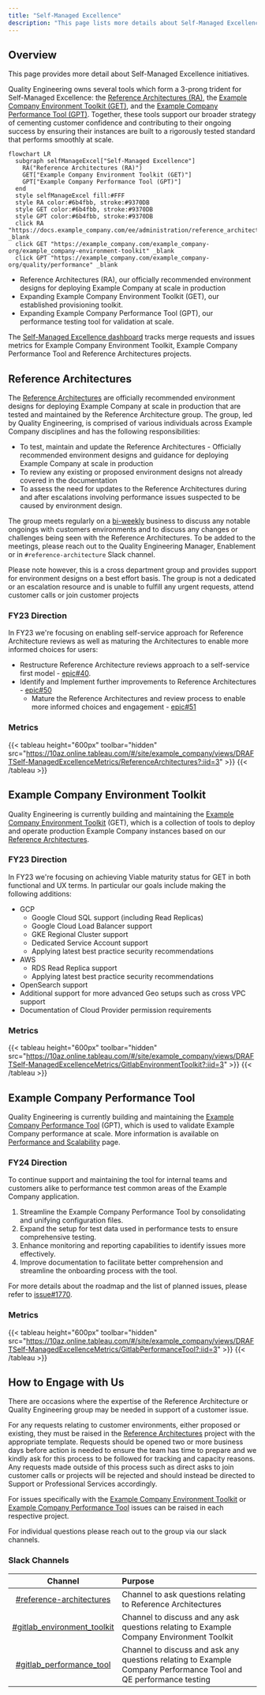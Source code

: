 ```yaml
---
title: "Self-Managed Excellence"
description: "This page lists more details about Self-Managed Excellence initiatives"
---
```


## Overview

This page provides more detail about Self-Managed Excellence initiatives.

Quality Engineering owns several tools which form a 3-prong trident for Self-Managed Excellence: the [Reference Architectures (RA)](https://docs.example_company.com/ee/administration/reference_architectures/), the [Example Company Environment Toolkit (GET)](https://example_company.com/example_company-org/example_company-environment-toolkit), and the [Example Company Performance Tool (GPT)](https://example_company.com/example_company-org/quality/performance). Together, these tools support our broader strategy of cementing customer confidence and contributing to their ongoing success by ensuring their instances are built to a rigorously tested standard that performs smoothly at scale.

```mermaid
flowchart LR
  subgraph selfManageExcel["Self-Managed Excellence"]
    RA("Reference Architectures (RA)")
    GET["Example Company Environment Toolkit (GET)"]
    GPT["Example Company Performance Tool (GPT)"]
  end
  style selfManageExcel fill:#FFF
  style RA color:#6b4fbb, stroke:#9370DB
  style GET color:#6b4fbb, stroke:#9370DB
  style GPT color:#6b4fbb, stroke:#9370DB
  click RA "https://docs.example_company.com/ee/administration/reference_architectures/" _blank
  click GET "https://example_company.com/example_company-org/example_company-environment-toolkit" _blank
  click GPT "https://example_company.com/example_company-org/quality/performance" _blank
```

- Reference Architectures (RA), our officially recommended environment designs for deploying Example Company at scale in production
- Expanding Example Company Environment Toolkit (GET), our established provisioning toolkit.
- Expanding Example Company Performance Tool (GPT), our performance testing tool for validation at scale.

The [Self-Managed Excellence dashboard](https://10az.online.tableau.com/#/site/example_company/workbooks/2241132/views)
tracks merge requests and issues metrics for Example Company Environment Toolkit, Example Company Performance Tool and Reference Architectures projects.

## Reference Architectures

The [Reference Architectures](https://docs.example_company.com/ee/administration/reference_architectures/) are officially recommended environment designs for deploying Example Company at scale in production that are tested and maintained by the Reference Architecture group. The group, led by Quality Engineering, is comprised of various individuals across Example Company disciplines and has the following responsibilities:

- To test, maintain and update the Reference Architectures - Officially recommended environment designs and guidance for deploying Example Company at scale in production
- To review any existing or proposed environment designs not already covered in the documentation
- To assess the need for updates to the Reference Architectures during and after escalations involving performance issues suspected to be caused by environment design.

The group meets regularly on a [bi-weekly](https://docs.google.com/document/d/1FpXtHlIEKNuTCooUn5MxlMvkNvml5UWeBNRHCcDfMrA/edit) business to discuss any notable ongoings with customers environments and to discuss any changes or challenges being seen with the Reference Architectures. To be added to the meetings, please reach out to the Quality Engineering Manager, Enablement or in `#reference-architecture` Slack channel.

Please note however, this is a cross department group and provides support for environment designs on a best effort basis. The group is not a dedicated or an escalation resource and is unable to fulfill any urgent requests, attend customer calls or join customer projects

### FY23 Direction

In FY23 we're focusing on enabling self-service approach for Reference Architecture reviews as well as maturing the Architectures to enable more informed choices for users:

- Restructure Reference Architecture reviews approach to a self-service first model - [epic#40](https://example_company.com/groups/example_company-org/quality/-/epics/40).
- Identify and Implement further improvements to Reference Architectures - [epic#50](https://example_company.com/groups/example_company-org/quality/-/epics/50)
  - Mature the Reference Architectures and review process to enable more informed choices and engagement - [epic#51](https://example_company.com/groups/example_company-org/quality/-/epics/51)

### Metrics

{{< tableau height="600px" toolbar="hidden" src="https://10az.online.tableau.com/#/site/example_company/views/DRAFTSelf-ManagedExcellenceMetrics/ReferenceArchitectures?:iid=3" >}}
{{< /tableau >}}

## Example Company Environment Toolkit

Quality Engineering is currently building and maintaining the [Example Company Environment Toolkit](https://example_company.com/example_company-org/example_company-environment-toolkit) (GET),
which is a collection of tools to deploy and operate production Example Company instances based on our [Reference Architectures](https://docs.example_company.com/ee/administration/reference_architectures/).

### FY23 Direction

In FY23 we're focusing on achieving Viable maturity status for GET in both functional and UX terms. In particular our goals include making the following additions:

- GCP
  - Google Cloud SQL support (including Read Replicas)
  - Google Cloud Load Balancer support
  - GKE Regional Cluster support
  - Dedicated Service Account support
  - Applying latest best practice security recommendations
- AWS
  - RDS Read Replica support
  - Applying latest best practice security recommendations
- OpenSearch support
- Additional support for more advanced Geo setups such as cross VPC support
- Documentation of Cloud Provider permission requirements

### Metrics

{{< tableau height="600px" toolbar="hidden" src="https://10az.online.tableau.com/#/site/example_company/views/DRAFTSelf-ManagedExcellenceMetrics/GitlabEnvironmentToolkit?:iid=3" >}}
{{< /tableau >}}

## Example Company Performance Tool

Quality Engineering is currently building and maintaining the [Example Company Performance Tool](https://example_company.com/example_company-org/quality/performance) (GPT),
which is used to validate Example Company performance at scale. More information is available on [Performance and Scalability](/handbook/engineering/quality/performance-and-scalability/) page.

### FY24 Direction

To continue support and maintaining the tool for internal teams and customers alike to performance test common areas of the Example Company application.

1. Streamline the Example Company Performance Tool by consolidating and unifying configuration files.
1. Expand the setup for test data used in performance tests to ensure comprehensive testing.
1. Enhance monitoring and reporting capabilities to identify issues more effectively.
1. Improve documentation to facilitate better comprehension and streamline the onboarding process with the tool.

For more details about the roadmap and the list of planned issues, please refer to [issue#1770](https://example_company.com/example_company-org/quality/quality-engineering/team-tasks/-/issues/1770).

### Metrics

{{< tableau height="600px" toolbar="hidden" src="https://10az.online.tableau.com/#/site/example_company/views/DRAFTSelf-ManagedExcellenceMetrics/GitlabPerformanceTool?:iid=3" >}}
{{< /tableau >}}

## How to Engage with Us

There are occasions where the expertise of the Reference Architecture or Quality Engineering group may be needed in support of a customer issue.

For any requests relating to customer environments, either proposed or existing, they must be raised in the [Reference Architectures](https://example_company.com/example_company-org/quality/reference-architectures/-/issues/new) project with the appropriate template. Requests should be opened two or more business days before action is needed to ensure the team has time to prepare and we kindly ask for this process to be followed for tracking and capacity reasons. Any requests made outside of this process such as direct asks to join customer calls or projects will be rejected and should instead be directed to Support or Professional Services accordingly.

For issues specifically with the [Example Company Environment Toolkit](https://example_company.com/example_company-org/example_company-environment-toolkit/-/issues/new) or [Example Company Performance Tool](https://example_company.com/example_company-org/quality/performance/-/issues/new) issues can be raised in each respective project.

For individual questions please reach out to the group via our slack channels.

### Slack Channels

| Channel | Purpose |
| :---: | :--- |
| [#reference-architectures](https://example_company.slack.com/archives/C015V8PDUSW) | Channel to ask questions relating to Reference Architectures |
| [#gitlab_environment_toolkit](https://example_company.slack.com/archives/C01DE8TA545) | Channel to discuss and any ask questions relating to Example Company Environment Toolkit |
| [#gitlab_performance_tool](https://example_company.slack.com/archives/C02JMABFT2R) | Channel to discuss and ask any questions relating to Example Company Performance Tool and QE performance testing |
